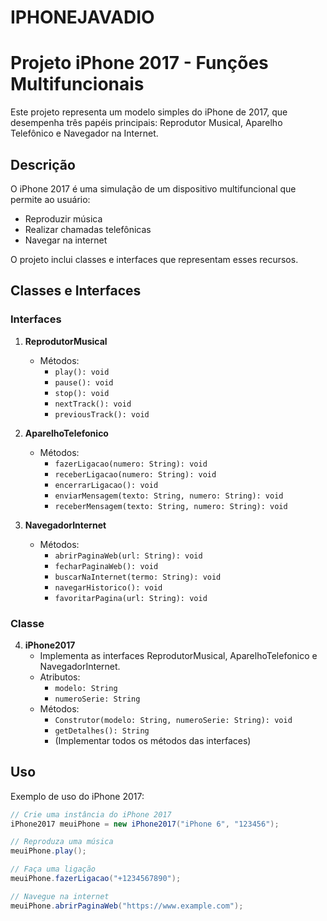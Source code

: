# IPHONEJAVADIO
# Projeto iPhone 2017 - Funções Multifuncionais

Este projeto representa um modelo simples do iPhone de 2017, que desempenha três papéis principais: Reprodutor Musical, Aparelho Telefônico e Navegador na Internet.

## Descrição

O iPhone 2017 é uma simulação de um dispositivo multifuncional que permite ao usuário:

- Reproduzir música
- Realizar chamadas telefônicas
- Navegar na internet

O projeto inclui classes e interfaces que representam esses recursos.

## Classes e Interfaces

### Interfaces

1. **ReprodutorMusical**
   - Métodos:
     - `play(): void`
     - `pause(): void`
     - `stop(): void`
     - `nextTrack(): void`
     - `previousTrack(): void`

2. **AparelhoTelefonico**
   - Métodos:
     - `fazerLigacao(numero: String): void`
     - `receberLigacao(numero: String): void`
     - `encerrarLigacao(): void`
     - `enviarMensagem(texto: String, numero: String): void`
     - `receberMensagem(texto: String, numero: String): void`

3. **NavegadorInternet**
   - Métodos:
     - `abrirPaginaWeb(url: String): void`
     - `fecharPaginaWeb(): void`
     - `buscarNaInternet(termo: String): void`
     - `navegarHistorico(): void`
     - `favoritarPagina(url: String): void`

### Classe

4. **iPhone2017**
   - Implementa as interfaces ReprodutorMusical, AparelhoTelefonico e NavegadorInternet.
   - Atributos:
     - `modelo: String`
     - `numeroSerie: String`
   - Métodos:
     - `Construtor(modelo: String, numeroSerie: String): void`
     - `getDetalhes(): String`
     - (Implementar todos os métodos das interfaces)

## Uso

Exemplo de uso do iPhone 2017:

```java
// Crie uma instância do iPhone 2017
iPhone2017 meuiPhone = new iPhone2017("iPhone 6", "123456");

// Reproduza uma música
meuiPhone.play();

// Faça uma ligação
meuiPhone.fazerLigacao("+1234567890");

// Navegue na internet
meuiPhone.abrirPaginaWeb("https://www.example.com");
